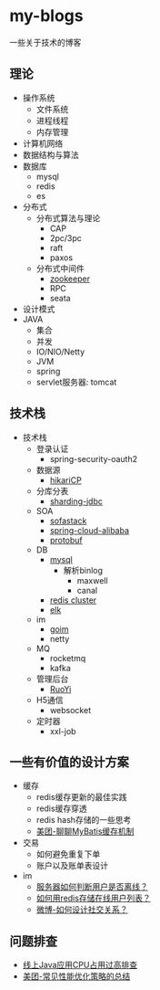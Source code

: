 # my-blogs
 一些关于技术的博客

## 理论
* 操作系统
    * 文件系统
    * 进程线程
    * 内存管理
* 计算机网络
* 数据结构与算法
* 数据库
    * mysql
    * redis
    * es
* 分布式
    * 分布式算法与理论
        * CAP
        * 2pc/3pc
        * raft
        * paxos
    * 分布式中间件
        * [zookeeper](https://zookeeper.apache.org/)
        * RPC
        * seata
* 设计模式
* JAVA
    * 集合
    * 并发
    * IO/NIO/Netty
    * JVM
    * spring
    * servlet服务器: tomcat

## 技术栈
* 技术栈
    * 登录认证
        * spring-security-oauth2
    * 数据源
        * [hikariCP](https://github.com/brettwooldridge/HikariCP)
    * 分库分表
        * [sharding-jdbc](https://shardingsphere.apache.org/document/current/cn/manual/sharding-jdbc/)
    * SOA
        * [sofastack](https://www.sofastack.tech/)
        * [spring-cloud-alibaba](https://github.com/alibaba/spring-cloud-alibaba)
        * [protobuf](https://developers.google.com/protocol-buffers)
    * DB
        * [mysql](https://dev.mysql.com/doc/refman/5.7/en/select-benchmarking.html)
            * 解析binlog
                * maxwell
                * canal
        * [redis cluster](https://redis.io/topics/cluster-tutorial)
        * [elk](https://www.elastic.co/cn/)
    * im
        * [goim](https://github.com/Terry-Mao/goim)
        * netty
    * MQ
        * rocketmq
        * kafka
    * 管理后台
        * [RuoYi](https://gitee.com/y_project/RuoYi)
    * H5通信
        * websocket
    * 定时器
        * xxl-job

## 一些有价值的设计方案
* 缓存
    * redis缓存更新的最佳实践
    * redis缓存穿透
    * redis hash存储的一些思考
    * [美团-聊聊MyBatis缓存机制](https://tech.meituan.com/2018/01/19/mybatis-cache.html)
* 交易
    * 如何避免重复下单
    * 账户以及账单表设计
* im
    * [服务器如何判断用户是否离线？](design/im/服务器如何判断用户是否离线.md)
    * [如何用redis存储在线用户列表？](http://blog.huangz.me/diary/2016/redis-count-online-users.html)
    * [微博-如何设计社交关系？](https://www.infoq.cn/article/weibo-relation-service-with-redis)

## 问题排查
* [线上Java应用CPU占用过高排查](java-blogs/线上Java应用CPU占用过高排查.md)
* [美团-常见性能优化策略的总结](https://tech.meituan.com/2016/12/02/performance-tunning.html)